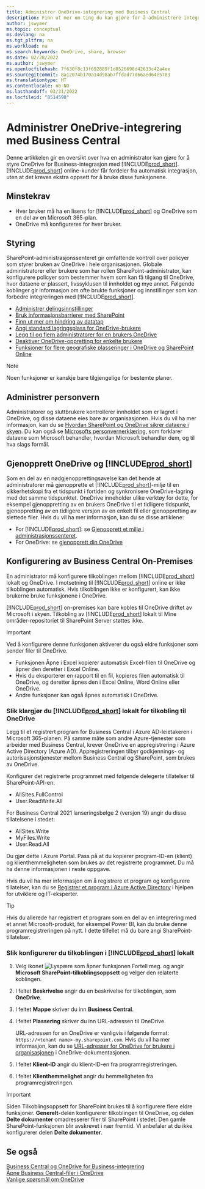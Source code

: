 ```yaml
---
title: Administrer OneDrive-integrering med Business Central
description: Finn ut mer om ting du kan gjøre for å administrere integrering mellom Business Central og OneDrive for Business.
author: jswymer
ms.topic: conceptual
ms.devlang: na
ms.tgt_pltfrm: na
ms.workload: na
ms.search.keywords: OneDrive, share, browser
ms.date: 02/28/2022
ms.author: jswymer
ms.openlocfilehash: 7f630f8c13f692889f1d8526698d42633c42a4ee
ms.sourcegitcommit: 8a12074b170a14d98ab7ffdad77d66aed64e5783
ms.translationtype: HT
ms.contentlocale: nb-NO
ms.lasthandoff: 03/31/2022
ms.locfileid: "8514598"
---
```

# <a name="managing-onedrive-integration-with-business-central"></a>Administrer OneDrive-integrering med Business Central

Denne artikkelen gir en oversikt over hva en administrator kan gjøre for å styre OneDrive for Business-integrasjon med [!INCLUDE[prod_short](includes/prod_short.md)]. [!INCLUDE[prod_short](includes/prod_short.md)] online-kunder får fordeler fra automatisk integrasjon, uten at det kreves ekstra oppsett for å bruke disse funksjonene. 

## <a name="minimum-requirements"></a>Minstekrav

* Hver bruker må ha en lisens for [!INCLUDE[prod_short](includes/prod_short.md)] og OneDrive som en del av en Microsoft 365-plan.
* OneDrive må konfigureres for hver bruker.

## <a name="governance"></a>Styring

SharePoint-administrasjonssenteret gir omfattende kontroll over policyer som styrer bruken av OneDrive i hele organisasjonen. Globale administratorer eller brukere som har rollen SharePoint-administrator, kan konfigurere policyer som bestemmer hvem som kan få tilgang til OneDrive, hvor dataene er plassert, livssyklusen til innholdet og mye annet. Følgende koblinger gir informasjon om ofte brukte funksjoner og innstillinger som kan forbedre integreringen med [!INCLUDE[prod_short](includes/prod_short.md)]. 

* [Administrer delingsinnstillinger](/sharepoint/turn-external-sharing-on-or-off)
* [Bruk informasjonsbarrierer med SharePoint](/sharepoint/information-barriers)
* [Finn ut mer om hindring av datatap](/microsoft-365/compliance/dlp-learn-about-dlp)
* [Angi standard lagringsplass for OneDrive-brukere](/onedrive/set-default-storage-space)
* [Legg til og fjern administratorer for en brukers OneDrive](/sharepoint/manage-user-profiles#add-and-remove-admins-for-a-users-onedrive)
* [Deaktiver OneDrive-oppretting for enkelte brukere](/sharepoint/manage-user-profiles#disable-onedrive-creation-for-some-users)
* [Funksjoner for flere geografiske plasseringer i OneDrive og SharePoint Online](/microsoft-365/enterprise/multi-geo-capabilities-in-onedrive-and-sharepoint-online-in-microsoft-365)

> [!NOTE]
> Noen funksjoner er kanskje bare tilgjengelige for bestemte planer.

## <a name="managing-privacy"></a>Administrer personvern

Administratorer og sluttbrukere kontrollerer innholdet som er lagret i OneDrive, og disse dataene eies bare av organisasjonen. Hvis du vil ha mer informasjon, kan du se [Hvordan SharePoint og OneDrive sikrer dataene i skyen](/sharepoint/safeguarding-your-data). Du kan også se [Microsofts personvernerklæring](https://privacy.microsoft.com/en-us/privacystatement), som forklarer dataene som Microsoft behandler, hvordan Microsoft behandler dem, og til hva slags formål.

## <a name="restoring-onedrive-and-prod_short"></a>Gjenopprett OneDrive og [!INCLUDE[prod_short](includes/prod_short.md)]

Som en del av en nødgjenopprettingsøvelse kan det hende at administratorer må gjenopprette et [!INCLUDE[prod_short](includes/prod_short.md)]-miljø til en sikkerhetskopi fra et tidspunkt i fortiden og synkronisere OneDrive-lagring med det samme tidspunktet. OneDrive inneholder ulike verktøy for dette, for eksempel gjenoppretting av en brukers OneDrive til et tidligere tidspunkt, gjenoppretting av en tidligere versjon av en enkelt fil eller gjenoppretting av slettede filer. Hvis du vil ha mer informasjon, kan du se disse artiklene:

* For [!INCLUDE[prod_short](includes/prod_short.md)]: se [Gjenopprett et miljø i administrasjonssenteret](/dynamics365/business-central/dev-itpro/administration/tenant-admin-center-backup-restore).
* For OneDrive: se [gjenopprett din OneDrive](https://support.microsoft.com/en-us/office/restore-your-onedrive-fa231298-759d-41cf-bcd0-25ac53eb8a15?ui=en-us&rs=en-us&ad=us)

## <a name="configuring-business-central-on-premises"></a>Konfigurering av Business Central On-Premises

En administrator må konfigurere tilkoblingen mellom [!INCLUDE[prod_short](includes/prod_short.md)] lokalt og OneDrive. I motsetning til [!INCLUDE[prod_short](includes/prod_short.md)] online er ikke tilkoblingen automatisk. Hvis tilkoblingen ikke er konfigurert, kan ikke brukerne bruke funksjonene i OneDrive. 

[!INCLUDE[prod_short](includes/prod_short.md)] on-premises kan bare kobles til OneDrive driftet av Microsoft i skyen. Tilkobling av [!INCLUDE[prod_short](includes/prod_short.md)] lokalt til Mine områder-repositoriet til SharePoint Server støttes ikke.

> [!IMPORTANT]
> Ved å konfigurere denne funksjonen aktiverer du også eldre funksjoner som sender filer til OneDrive.  
>
>* Funksjonen Åpne i Excel kopierer automatisk Excel-filen til OneDrive og åpner den deretter i Excel Online. 
>* Hvis du eksporterer en rapport til en fil, kopieres filen automatisk til OneDrive, og deretter åpnes den i Excel Online, Word Online eller OneDrive. 
>* Andre funksjoner kan også åpnes automatisk i OneDrive.

### <a name="to-prepare-prod_short-on-premises-for-connecting-to-onedrive"></a>Slik klargjør du [!INCLUDE[prod_short](includes/prod_short.md)] lokalt for tilkobling til OneDrive

<!-- 
1. For the best experience Configure Azure Active Directory (AD) authentication.

   For more information, see [Authenticating Business Central Users with Azure Active Directory](/dynamics365/business-central/dev-itpro/administration/authenticating-users-with-azure-active-directory)-->

Legg til et registrert program for Business Central i Azure AD-leietakeren i Microsoft 365-planen. På samme måte som andre Azure-tjenester som arbeider med Business Central, krever OneDrive en appregistrering i Azure Active Directory (Azure AD). Appregistreringen tilbyr godkjennings- og autorisasjonstjenester mellom Business Central og SharePoint, som brukes av OneDrive.

Konfigurer det registrerte programmet med følgende delegerte tillatelser til SharePoint-API-en:

- AllSites.FullControl
- User.ReadWrite.All 

For Business Central 2021 lanseringsbølge 2 (versjon 19) angir du disse tillatelsene i stedet:

- AllSites.Write
- MyFiles.Write
- User.Read.All 

Du gjør dette i Azure Portal. Pass på at du kopierer program-ID-en (klient) og klienthemmeligheten som brukes av det registrerte programmet. Du må ha denne informasjonen i neste oppgave.

Hvis du vil ha mer informasjon om å registrere et program og konfigurere tillatelser, kan du se [Registrer et program i Azure Active Directory](/dynamics365/business-central/dev-itpro/administration/register-app-azure#register-an-application-in-azure-active-directory) i hjelpen for utviklere og IT-eksperter.

> [!TIP]
> Hvis du allerede har registrert et program som en del av en integrering med et annet Microsoft-produkt, for eksempel Power BI, kan du bruke denne programregistreringen på nytt. I dette tilfellet må du bare angi SharePoint-tillatelser.

### <a name="to-set-up-the-connection-in-prod_short-on-premises"></a>Slik konfigurerer du tilkoblingen i [!INCLUDE[prod_short](includes/prod_short.md)] lokalt

<!--
> [!NOTE]
> This requires the following types of authentication credentials:
>
> * Windows
> * NavUserPassword
> * Azure Active Directory
-->
1. Velg ikonet ![Lyspære som åpner funksjonen Fortell meg.](media/ui-search/search_small.png "Fortell hva du vil gjøre") og angir **Microsoft SharePoint-tilkoblingsoppsett** og velger den relaterte koblingen.
2. I feltet **Beskrivelse** angir du en beskrivelse for tilkoblingen, som **OneDrive**.
3. I feltet **Mappe** skriver du inn **Business Central**.
4. I feltet **Plassering** skriver du inn URL-adressen til OneDrive.

    URL-adressen for en OneDrive er vanligvis i følgende format: `https://<tenant name>-my.sharepoint.com`. Hvis du vil ha mer informasjon, kan du se [URL-adresser for OneDrive for brukere i organisasjonen](/onedrive/list-onedrive-urls) i OneDrive-dokumentasjonen.
5. I feltet **Klient-ID** angir du klient-ID-en fra programregistreringen.
6. I feltet **Klienthemmelighet** angir du hemmeligheten fra programregistreringen. 
   <!-- 
   For information about how to find the URLs, see the following:
   * [How to find your SharePoint server URL]
   * [How to find your OneDrive URL]-->

> [!IMPORTANT]
> Siden Tilkoblingsoppsett for SharePoint brukes til å konfigurere flere eldre funksjoner. **Generelt**-delen konfigurerer tilkoblingen til OneDrive, og delen **Delte dokumenter** omadresserer filer til SharePoint i stedet. Den gamle SharePoint-funksjonen blir avskrevet i nær fremtid. Vi anbefaler at du ikke konfigurerer delen **Delte dokumenter**.

## <a name="see-also"></a>Se også
[Business Central og OneDrive for Business-integrering](across-onedrive-overview.md)  
[Åpne Business Central-filer i OneDrive](across-share-onedrive.md)  
[Vanlige spørsmål om OneDrive](admin-onedrive-faq.md)

